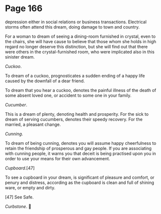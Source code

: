 # Page 166
depression either in social relations or business transactions.
Electrical storms often attend this dream, doing damage
to town and country.


For a woman to dream of seeing a dining-room furnished in crystal,
even to the chairs, she will have cause to believe that those whom
she holds in high regard no longer deserve this distinction, but she
will find out that there were others in the crystal-furnished room,
who were implicated also in this sinister dream.


_Cuckoo_.


To dream of a cuckoo, prognosticates a sudden ending of a happy
life caused by the downfall of a dear friend.


To dream that you hear a cuckoo, denotes the painful illness of the death
of some absent loved one, or accident to some one in your family.


_Cucumber_.


This is a dream of plenty, denoting health and prosperity.
For the sick to dream of serving cucumbers, denotes their speedy recovery.
For the married, a pleasant change.


_Cunning_.


To dream of being cunning, denotes you will assume happy
cheerfulness to retain the friendship of prosperous and gay people.
If you are associating with cunning people, it warns you that
deceit is being practised upon you in order to use your means
for their own advancement.


_Cupboard_.[47]


To see a cupboard in your dream, is significant of pleasure and comfort,
or penury and distress, according as the cupboard is clean and full
of shining ware, or empty and dirty.



[47] See Safe.


_Curbstone_.
